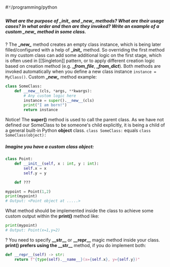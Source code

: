 #🃏/programming/python 

#####  What are the purpose of **\__init\__** and **\__new\__** methods? What are their usage cases? In what order and then are they invoked? Write an example of a custom **\__new\__** method in some class.
?
The **\__new\__** method creates an empty class instance, which is being later filled/configured with a help of  **\__init\__** method. So overriding the first method in my custom class can add some additional logic on the first stage, which is often used in [[Singleton]] pattern, or to apply different creation logic based on creation method (e.g. ***_from_file***,  ***_from_dict***).
Both methods are invoked automatically when you define a new class instance `instance = MyClass()`.
Custom **\__new\__** method example:
```python
class SomeClass:
	def __new__(cls, *args, **kwargs):
		# Any custom logic here
		instance = super().__new__(cls)
		print("I am born!")
		return instance
```
Notice! The **super()** method is used to call the parent class. As we have not defined our SomeClass to be someone's child explicitly, it is being a child of a general built-in Python **object** class.
`class SomeClass:` equals `class SomeClass(object):`
<!--SR:!2025-04-07,143,310-->

##### Imagine you have a custom class object:
```python
class Point:
	def __init__(self, x : int, y : int):
		self.x = x
		self.y = y

	def ???

mypoint = Point(1,2)
print(mypoint)
# Output: <Point object at .....>
```
What method should be implemented inside the class to achieve some custom output within the **print()** method like:
```python
print(mypoint)
# Output: Point(x=1,y=2)
```
?
You need to specify **\_\_str\_\_** or **\_\_repr\_\_** magic method inside your class. **print() prefers using the \_\_str\_\_** method, if you do implement both:
```python
def __repr__(self) -> str:
	return f"{type(self).__name__}(x={self.x}, y={self.y})"
```
<!--SR:!2025-07-08,235,330-->
